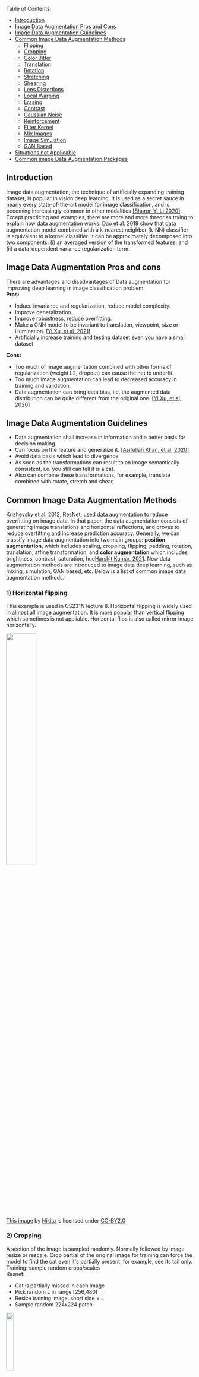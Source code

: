 Table of Contents:

- [Introduction](#intro)
- [Image Data Augmentation Pros and Cons](#pros)
- [Image Data Augmentation Guidelines](#guidelines)
- [Common Image Data Augmentation Methods](#methods)
   - [Flipping](#flips)
   - [Cropping](#crops)
   - [Color Jitter](#jitter)
   - [Translation](#translation)
   - [Rotation ](#rotation)
   - [Stretching](#stretching)
   - [Shearing](#shearing)
   - [Lens Distortions](#distortion)
   - [Local Warping](#warp)
   - [Erasing](#erase)
   - [Contrast](#contrast)
   - [Gaussian Noise](#noise)
   - [Reinforcement](#reinforcement)
   - [Filter Kernel](#filter)
   - [Mix Images](#mix)
   - [Image Simulation](#simulation)
   - [GAN Based](#gan)
- [Situations not Applicable](#applicable)
- [Common image Data Augmentation Packages](#package)

<a name='intro'></a>
## Introduction
Image data augmentation, the technique of artificially expanding training dataset, is popular in vision deep learning. It is used as a secret sauce in nearly every state-of-the-art model for image classification, and is becoming increasingly common in other modalities [[Sharon Y. Li 2020]](http://ai.stanford.edu/blog/data-augmentation/). Except practicing and examples, there are more and more threories trying to explain how data augmentation works. [Dao et al. 2019](http://proceedings.mlr.press/v97/dao19b/dao19b.pdf) show that data augmentation model combined with a k-nearest neighbor (k-NN) classifier is equivalent to a kernel classifier. It can be approximately decomposed into two components: (i) an averaged version of the transformed features, and (ii) a data-dependent variance regularization term.

<a name='pros'></a>
## Image Data Augmentation Pros and cons
There are advantages and disadvantages of Data augmentation for improving deep learning in image classification problem.\
**Pros:**
-	Induce invariance and regularization, reduce model complexity. 
-	Improve generalization. 
-	Improve robustness, reduce overfitting. 
-	Make a CNN model to be invariant to translation, viewpoint, size or illumination. [[Yi Xu, et al, 2021]](https://openreview.net/forum?id=p84tly8c4zf)
-	Artificially increase training and testing dataset even you have a small dataset

**Cons:**
-	Too much of image augmentation combined with other forms of regularization (weight L2, dropout) can cause the net to underfit.
-	Too much image augmentation can lead to decreased accuracy in training and validation. 
-	Data augmentation can bring data bias, i.e. the augmented data distribution can be quite different from the original one. [[Yi Xu, et al, 2020]]( https://arxiv.org/pdf/2010.01267.pdf)

<a name='guidelines'></a>
## Image Data Augmentation Guidelines
-	Data augmentation shall increase in information and a better basis for decision making. 
-	Can focus on the feature and generalize it. [[Asifullah Khan, et al, 2020]](https://arxiv.org/ftp/arxiv/papers/1901/1901.06032.pdf)
-	Avoid data basis which lead to divergence
-	As soon as the transformations can result to an image semantically consistent, i.e. you still can tell it is a cat. 
-	Also can combine these transformations, for example, translate combined with rotate, stretch and shear, 

<a name='methods'></a>
## Common Image Data Augmentation Methods
[Krizhevsky et al. 2012, ResNet](https://www.cs.toronto.edu/~kriz/imagenet_classification_with_deep_convolutional.pdf), used data augmentation to  reduce overfitting on image data. In that paper, the data augmentation consists of generating image translations and horizontal reflections, and proves to reduce overfitting and increase prediction accuracy. Generally, we can classify image data augmentation into two main groups: **position augmentation**, which includes scaling, cropping, flipping, padding, rotation, translation, affine transformation; and **color augmentation** which includes brightness, contrast, saturation, hue[Harshit Kumar, 2021](https://iq.opengenus.org/data-augmentation/). New data augmentation methods are introduced to image data deep learning, such as mixing, simulation, GAN based, etc. Below is a list of common image data augmentation methods.

<a name='flips'></a>
### 1)	Horizontal flipping
This example is used in CS231N lecture 8. Horizontal flipping is widely used in almost all image augmentation. It is more popular than vertical flipping which sometimes is not appliable. Horizontal flips is also called mirror image horizontally. 
 <div class="fig figcenter fighighlight">
  <img src="/assets/ia/flip.jpg" width="40%">
  <div class="figcaption">
   
 [This image](https://www.flickr.com/photos/malfet/1428198050) by [Nikita](https://www.flickr.com/photos/malfet/) is licensed under [CC-BY2.0](https://creativecommons.org/licenses/by/2.0/)

<a name='crops'></a>
### 2)	Cropping
A section of the image is sampled randomly. Normally followed by image resize or rescale. Crop partial of the original image for training can force the model to find the cat even it's partially present, for example, see its tail only.\
Training: sample random crops/scales\
Resnet:
   -	Cat is partially missed in each image
   -	Pick random L in range [256,480]
   -	Resize training image, short side = L
   -	Sample random 224x224 patch
  <div class="fig figcenter fighighlight">
  <img src="/assets/ia/crop1.jpg" width="20%">
  <div class="figcaption">

Testing: average a fixed set of crops\
ResNet:
   -	Resize image at 5 scales: {224,256,384,480,640}
   -	For each size, use 10 224x224 crops: (4 corners + 1 center)  x flips 
 <div class="fig figcenter fighighlight">
  <img src="/assets/ia/crop2.jpg" width="50%">
  <div class="figcaption">
  <br/>
 <div class="fig figcenter fighighlight">
  <img src="/assets/ia/crop3.jpg" width="50%">
  <div class="figcaption">
 
<a name='jitter'></a>
### 3)	Color jitter

   -	Randomize contrast and brightness
   -	Apply PCA to all R,G,B channels in training set
   -	Sample color offset along principal component directions
   -	Add grayscale offset to all pixels of a training image
   -	Hue jitter shifts the hue by a random amount
 <div class="fig figcenter fighighlight">
  <img src="/assets/ia/color_jitter.jpg" width="50%">
  <div class="figcaption"> 

<a name='translation'></a>
### 4)	Translation
Translation is to shift the image left or right, up or down, on a ratio that defines how much maximum to shift. To resize the image back to its original dimensions Keras by default uses a filling mode called ‘nearest’. In the following example, we assume that the image has a black background beyond its boundary, and are translated appropriately. This method of augmentation is very useful as most objects can be located at almost anywhere in the image. This forces your convolutional neural network to look everywhere. [Arun Gandhi, 2021](https://nanonets.com/blog/data-augmentation-how-to-use-deep-learning-when-you-have-limited-data-part-2/)
  <div class="fig figcenter fighighlight">
  <img src="/assets/ia/translation.jpg" width="50%">
  <div class="figcaption">
   
<a name='rotation'></a>
### 5)	Rotation 
Rotation can provide the cases of different orientation so model can learn to look for the object in various possibility. Rotation is a nasty data augmentation due to the blank border after rotating an angle not 90 or 180 degree. [Arun Gandhi, 2021](https://nanonets.com/blog/data-augmentation-how-to-use-deep-learning-when-you-have-limited-data-part-2/)
  <div class="fig figcenter fighighlight">
  <img src="/assets/ia/rotation.jpg" width="50%">
  <div class="figcaption">
  
     
<a name='stretching'></a>
### 6)	Stretching
The contrast stretching is a tool to normalize or narrow image contrast. This provides model with the chance to detect objects in blur or foggy situation.
  <div class="fig figcenter fighighlight">
  <img src="/assets/ia/stretch.jpg" width="50%">
  <div class="figcaption">
   
<a name='shearing'></a>
### 7)	Shearing
Shearing is a bounding box transformation that can be done with the help of the transformation matrix. In shearing, we turn the rectangular image into a parallelogrammed image. [Ayoosh Kathuria, 2018](https://blog.paperspace.com/data-augmentation-for-object-detection-rotation-and-shearing/). Shearing can describe the situation when the camera is in a skewed view angle.
  <div class="fig figcenter fighighlight">
  <img src="/assets/ia/shear.jpg" width="50%">
  <div class="figcaption">
   
<a name='distortion'></a>
### 8)	Lens distortions
In different viewpoint, lens distortion describe the object differently in scale and correlation. Understanding the impact of lens distortion on deep learning can help us to use image augmentation to remediate the influence.  [Sebastian Lutz, et al, 2019](https://arrow.tudublin.ie/cgi/viewcontent.cgi?article=1001&context=impstwo)
  <div class="fig figcenter fighighlight">
  <img src="/assets/ia/distortion.jpg" width="50%">
  <div class="figcaption">
    
   
<a name='warp'></a>
### 9)	Local warping
This paper uses local warping to create more smaples when training a machine learning classifier. New data is generated through transformations applied in the data-space. This provides a great benefit for imporving performance and reducing overfitting.
  <div class="fig figcenter fighighlight">
  <img src="/assets/ia/warp.jpg" width="50%">
  <div class="figcaption">
     
[Sebastien C. Wong, et al, 2016](https://arxiv.org/pdf/1609.08764.pdf)
[Hong Liu, et al, 2020](https://aapm.onlinelibrary.wiley.com/doi/abs/10.1002/mp.14651)
   
<a name='erase'></a>
### 10)	Erasing
This paper introduces random erasing data augmentation method for training the convolutional neural network (CNN). In training, random erasing randomly selects a rectangle region in an image and erases its pixels with random values. In this process, training images with various levels of occlusion are generated, which reduces the risk of over-fitting and makes the model robust to occlusion. Random Erasing is parameter learning free, easy to implement, and can be integrated with most of the CNN-based recognition models. [Zhun Zhong, et al, 2019]( https://ojs.aaai.org/index.php/AAAI/article/view/7000 )
  <div class="fig figcenter fighighlight">
  <img src="/assets/ia/erise.jpg" width="50%">
  <div class="figcaption">
     

<a name='contrast'></a>
### 11)	Contrast / histogram processing 
Change image contrast by maximize image histogram. The newly created images can be used to pre-train the given neural network in order to improve the training process efficiency. But data deficiency is one of the most relevant issues. [Agnieszka M. et al, 2018](https://ieeexplore.ieee.org/abstract/document/8388338)
  <div class="fig figcenter fighighlight">
  <img src="/assets/ia/contrast.jpg" width="50%">
  <div class="figcaption">
    
     
<a name='noise'></a>
### 12)	Add Gaussian noise
Over-fitting usually happens when your neural network tries to learn high frequency features (patterns that occur a lot) that may not be useful. Gaussian noise, which has zero mean, essentially has data points in all frequencies, effectively distorting the high frequency features. This also means that lower frequency components (usually, your intended data) are also distorted, but your neural network can learn to look past that. Adding just the right amount of noise can enhance the learning capability. [Arun Gandhi, 2021](https://nanonets.com/blog/data-augmentation-how-to-use-deep-learning-when-you-have-limited-data-part-2/)
  <div class="fig figcenter fighighlight">
  <img src="/assets/ia/noise.jpg" width="50%">
  <div class="figcaption">

     
<a name='reinforcement'></a>
### 13)	Using reinforcement learning to for image data augmentation 
This paper describes a procedure called AutoAugment to automatically search for improved dataaugmentation policies. And use the search algorithm to find the best policy such that the neural network yields the highest validation accuracy on a target dataset. [Cubuk et al. 2019](https://openaccess.thecvf.com/content_CVPR_2019/papers/Cubuk_AutoAugment_Learning_Augmentation_Strategies_From_Data_CVPR_2019_paper.pdf)
  <div class="fig figcenter fighighlight">
  <img src="/assets/ia/reinforce.jpg" width="50%">
  <div class="figcaption">


<a name='filter'></a>
### 14)	 Apply Filter kernel
Kernel filters are a very popular technique in image processing to sharpen and blur images. These filters work by sliding an n × n matrix across an image with either a Gaussian blur filter, which will result in a blurrier image, or a high contrast vertical or horizontal edge filter which will result in a sharper image along edges. Intuitively, blurring images for Data Augmentation could lead to higher resistance to motion blur during testing. Additionally, sharpening images for Data Augmentation could result in encapsulating more details about objects of interest. [Guoliang K, et al. 2017](https://arxiv.org/pdf/1707.07103.pdf)
  <div class="fig figcenter fighighlight">
  <img src="/assets/ia/filterKernel.jpg" width="50%">
  <div class="figcaption">
   
      
<a name='mix'></a>
### 15)	 Mix images
The concept of mixing images in an unintuitive way was further investigated by [Summers and Dinneen](https://arxiv.org/pdf/1805.11272.pdf). They looked at using non-linear methods to combine images into new training instances. All of the methods they used resulted in better performance compared to the baseline models. 
  <div class="fig figcenter fighighlight">
  <img src="/assets/ia/mixed.jpg" width="50%">
  <div class="figcaption">
Another example: Train on rando blends of images, i.e. 40% cat, 60% dog. Then use original images for test.
  <div class="fig figcenter fighighlight">
  <img src="/assets/ia/blend.jpg" width="50%">
  <div class="figcaption">
   
     
<a name='simulation'></a>
### 16)	Image simulation
This  paper  ex-ploresdomain  randomization,  a  simple  technique  for  trainingmodels on simulated images that transfer to real images by ran-domizing rendering in the simulator. With enough variability inthe simulator,  the real  world may  appear to  the model  as justanother  variation.  [Josh Tabin, et al, 2017](https://arxiv.org/pdf/1703.06907.pdf)
  <div class="fig figcenter fighighlight">
  <img src="/assets/ia/simulation.jpg" width="50%">
  <div class="figcaption">

     
<a name='gan'></a>
### 17)	GAN based
This paper uses GAN to generate synthetic medical images. By adding the synthetic dataaugmentation the results significantly increased to 85.7% sensitivity and 92.4% specificity. While the classification performance using only classic data augmentation yielded 78.6%sensitivity and 88.4% specificity. [Maayan Frid-Adar, et al, 2018](https://arxiv.org/pdf/1801.02385.pdf)
  <div class="fig figcenter fighighlight">
  <img src="/assets/ia/gan.jpg" width="50%">
  <div class="figcaption">
     
     
<a name='applicable'></a>
## Situations that Data Augmentation is  not Applicable
Not every image data augmentation method can be used for any applications. We need to consider the infomation that the data augmentation added. Sometimes a data augmentation method can mess up the dataset. For example, in numerical OCR model training, we can’t use vertical flipping, because “6” becomes to "9" after vertical flipping.


<a name='package'></a>
## Common image Data Augmentation Packages
-	keras.preprocessing.image.[ImageDataGenerator](https://www.tensorflow.org/api_docs/python/tf/keras/preprocessing/image/ImageDataGenerator)
-	[imaug](https://imgaug.readthedocs.io/en/latest/)
-	[albumentations](https://albumentations.ai/)
-	[opencv](https://towardsdatascience.com/complete-image-augmentation-in-opencv-31a6b02694f5)
-	[augmentor](https://augmentor.readthedocs.io/en/master/)
-	[skimage](https://scikit-image.org/docs/dev/api/skimage.html)
-	[solt](https://mipt-oulu.github.io/solt/)


